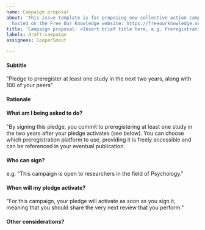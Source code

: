 ```yaml
---
name: Campaign proposal
about: 'This issue template is for proposing new collective action campaigns to be
  hosted on the Free Our Knowledge website: https://freeourknowledge.org/'
title: 'Campaign proposal: <Insert brief title here, e.g. Preregistration Pledge>'
labels: draft-campaign
assignees: CooperSmout

---
```


<!--- Thanks for proposing a new campaign on Project FOK! Please fill in the following sections as best you can, replacing the text between inverted commas with your own text. Note that any text (including this paragraph) that is placed between arrows will not show up in the final post. Think of this as the first draft of your campaign page, which will eventually go on the website (https://freeourknowledge.org/). If you're unsure about any of the sections, take a look at the live FOK campaigns for inspiration (e.g., https://freeourknowledge.org/2020-12-03-preregistration-pledge/) but also feel free to leave some parts incomplete, because you can add details later once you've had some feedback from the community. When you're finished, click 'Submit new issue'... and then invite people who might be interested to add their comments :) --->

#### Subtitle
<!--- Describe in once sentence what action researchers are being asked to do (focus on the desired behaviour here, rather than what you're asking them to NOT do). If pledges will only activate once some critical mass of signatures is reached (see below), you should also indicate this here, e.g., --->
"Pledge to preregister at least one study in the next two years, along with 100 of your peers"

#### Rationale
<!--- Describe the problem, proposed solution, and how this campaign can help. Try to keep it as short and clear as possible, so we don't lose readers to long/confusing text. For example, see the introductory paragraph here: https://freeourknowledge.org/2021-07-01-registered-reports-now_ecol-evol-biol/ --->

#### What am I being asked to do?
<!--- Describe in more detail the action that you're asking people to take, along with any extra information that will be necessary for them to understand. Ideally this action should be public in some way, so we can monitor compliance after pledges activate, e.g., --->
"By signing this pledge, you commit to preregistering at least one study in the two years after your pledge activates (see below). You can choose which preregistration platform to use, providing it is freely accessible and can be referenced in your eventual publication.

#### Who can sign?
<!--- Describe any limitations on who can sign the pledge. Most of our campaigns are open to researchers in all fields, but you may want to target a particular subpopoulation (e.g. only researchers in a single field), e.g., --->
e.g. "This campaign is open to researchers in the field of Psychology."

#### When will my pledge activate?
<!--- How you answer this section will indicate what type of campaign you're planning to develop, and when the pledges will activate. There are two types of campaigns/pledges:
(1) 'Conditional pledges' require people to take action when some pre-determined threshold of signatures is met ("When X researchers have signed this pledge, we will all take Y action together"). These campaigns aim to solve large-scale/complicated collective action problems by organising a critical mass of support prior to action being taken. For an example of this type of campaign (and how to fill in this section), see https://freeourknowledge.org/2020-12-03-preregistration-pledge/
(2) 'Immediate pledges' require people to take action as soon as they sign the pledge. These campaigns are more suited to small-scale problems or those that pose less risk to individuals who sign the pledge. e.g., --->
"For this campaign, your pledge will activate as soon as you sign it, meaning that you should share the very next review that you perform."

#### Other considerations?
<!--- Use this section to raise any other questions or concerns that you're not sure about and would like feedback on. Note that this post can be edited later, so we can remove this section once the details have been worked out. --->
